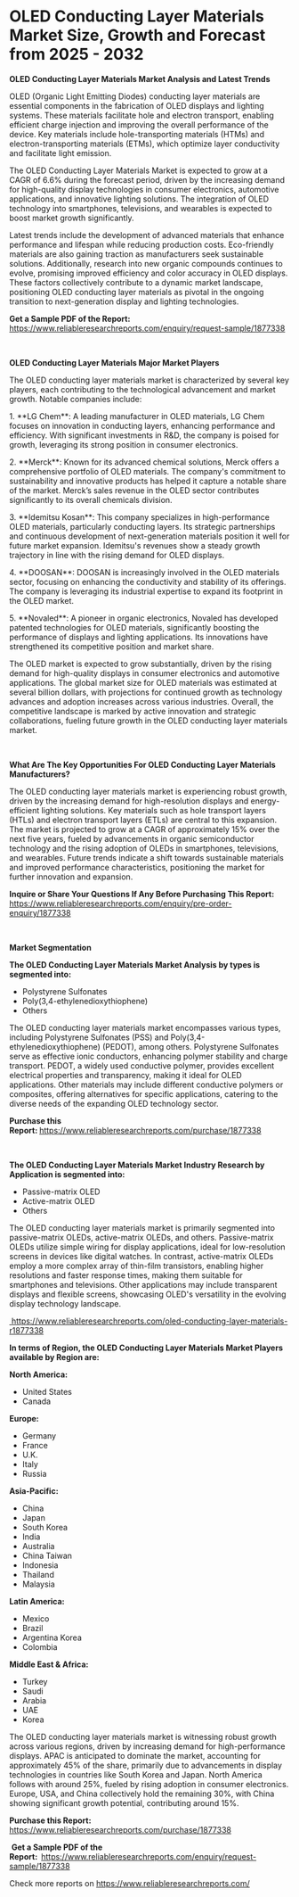 <p><h1>OLED Conducting Layer Materials Market Size, Growth and Forecast from 2025 - 2032</h1></p><p><strong>OLED Conducting Layer Materials Market Analysis and Latest Trends</strong></p>
<p><p>OLED (Organic Light Emitting Diodes) conducting layer materials are essential components in the fabrication of OLED displays and lighting systems. These materials facilitate hole and electron transport, enabling efficient charge injection and improving the overall performance of the device. Key materials include hole-transporting materials (HTMs) and electron-transporting materials (ETMs), which optimize layer conductivity and facilitate light emission.</p><p>The OLED Conducting Layer Materials Market is expected to grow at a CAGR of 6.6% during the forecast period, driven by the increasing demand for high-quality display technologies in consumer electronics, automotive applications, and innovative lighting solutions. The integration of OLED technology into smartphones, televisions, and wearables is expected to boost market growth significantly.</p><p>Latest trends include the development of advanced materials that enhance performance and lifespan while reducing production costs. Eco-friendly materials are also gaining traction as manufacturers seek sustainable solutions. Additionally, research into new organic compounds continues to evolve, promising improved efficiency and color accuracy in OLED displays. These factors collectively contribute to a dynamic market landscape, positioning OLED conducting layer materials as pivotal in the ongoing transition to next-generation display and lighting technologies.</p></p>
<p><strong>Get a Sample PDF of the Report:&nbsp;</strong> <a href="https://www.reliableresearchreports.com/enquiry/request-sample/1877338?utm_campaign=2937&utm_medium=2&utm_source=Github&utm_content=ia&utm_term=03042025&utm_id=oled-conducting-layer-materials">https://www.reliableresearchreports.com/enquiry/request-sample/1877338</a></p>
<p>&nbsp;</p>
<p><strong>OLED Conducting Layer Materials Major Market Players</strong></p>
<p><p>The OLED conducting layer materials market is characterized by several key players, each contributing to the technological advancement and market growth. Notable companies include:</p><p>1. **LG Chem**: A leading manufacturer in OLED materials, LG Chem focuses on innovation in conducting layers, enhancing performance and efficiency. With significant investments in R&D, the company is poised for growth, leveraging its strong position in consumer electronics.</p><p>2. **Merck**: Known for its advanced chemical solutions, Merck offers a comprehensive portfolio of OLED materials. The company's commitment to sustainability and innovative products has helped it capture a notable share of the market. Merck’s sales revenue in the OLED sector contributes significantly to its overall chemicals division.</p><p>3. **Idemitsu Kosan**: This company specializes in high-performance OLED materials, particularly conducting layers. Its strategic partnerships and continuous development of next-generation materials position it well for future market expansion. Idemitsu's revenues show a steady growth trajectory in line with the rising demand for OLED displays.</p><p>4. **DOOSAN**: DOOSAN is increasingly involved in the OLED materials sector, focusing on enhancing the conductivity and stability of its offerings. The company is leveraging its industrial expertise to expand its footprint in the OLED market.</p><p>5. **Novaled**: A pioneer in organic electronics, Novaled has developed patented technologies for OLED materials, significantly boosting the performance of displays and lighting applications. Its innovations have strengthened its competitive position and market share.</p><p>The OLED market is expected to grow substantially, driven by the rising demand for high-quality displays in consumer electronics and automotive applications. The global market size for OLED materials was estimated at several billion dollars, with projections for continued growth as technology advances and adoption increases across various industries. Overall, the competitive landscape is marked by active innovation and strategic collaborations, fueling future growth in the OLED conducting layer materials market.</p></p>
<p>&nbsp;</p>
<p><strong>What Are The Key Opportunities For OLED Conducting Layer Materials Manufacturers?</strong></p>
<p><p>The OLED conducting layer materials market is experiencing robust growth, driven by the increasing demand for high-resolution displays and energy-efficient lighting solutions. Key materials such as hole transport layers (HTLs) and electron transport layers (ETLs) are central to this expansion. The market is projected to grow at a CAGR of approximately 15% over the next five years, fueled by advancements in organic semiconductor technology and the rising adoption of OLEDs in smartphones, televisions, and wearables. Future trends indicate a shift towards sustainable materials and improved performance characteristics, positioning the market for further innovation and expansion.</p></p>
<p><strong>Inquire or Share Your Questions If Any Before Purchasing This Report:</strong> <a href="https://www.reliableresearchreports.com/enquiry/pre-order-enquiry/1877338?utm_campaign=2937&utm_medium=2&utm_source=Github&utm_content=ia&utm_term=03042025&utm_id=oled-conducting-layer-materials">https://www.reliableresearchreports.com/enquiry/pre-order-enquiry/1877338</a></p>
<p>&nbsp;</p>
<p><strong>Market Segmentation</strong></p>
<p><strong>The OLED Conducting Layer Materials Market Analysis by types is segmented into:</strong></p>
<p><ul><li>Polystyrene Sulfonates</li><li>Poly(3,4-ethylenedioxythiophene)</li><li>Others</li></ul></p>
<p><p>The OLED conducting layer materials market encompasses various types, including Polystyrene Sulfonates (PSS) and Poly(3,4-ethylenedioxythiophene) (PEDOT), among others. Polystyrene Sulfonates serve as effective ionic conductors, enhancing polymer stability and charge transport. PEDOT, a widely used conductive polymer, provides excellent electrical properties and transparency, making it ideal for OLED applications. Other materials may include different conductive polymers or composites, offering alternatives for specific applications, catering to the diverse needs of the expanding OLED technology sector.</p></p>
<p><strong>Purchase this Report:&nbsp;</strong><a href="https://www.reliableresearchreports.com/purchase/1877338?utm_campaign=2937&utm_medium=2&utm_source=Github&utm_content=ia&utm_term=03042025&utm_id=oled-conducting-layer-materials">https://www.reliableresearchreports.com/purchase/1877338</a></p>
<p>&nbsp;</p>
<p><strong>The OLED Conducting Layer Materials Market Industry Research by Application is segmented into:</strong></p>
<p><ul><li>Passive-matrix OLED</li><li>Active-matrix OLED</li><li>Others</li></ul></p>
<p><p>The OLED conducting layer materials market is primarily segmented into passive-matrix OLEDs, active-matrix OLEDs, and others. Passive-matrix OLEDs utilize simple wiring for display applications, ideal for low-resolution screens in devices like digital watches. In contrast, active-matrix OLEDs employ a more complex array of thin-film transistors, enabling higher resolutions and faster response times, making them suitable for smartphones and televisions. Other applications may include transparent displays and flexible screens, showcasing OLED's versatility in the evolving display technology landscape.</p></p>
<p><a href="https://www.reliableresearchreports.com/oled-conducting-layer-materials-r1877338?utm_campaign=2937&utm_medium=2&utm_source=Github&utm_content=ia&utm_term=03042025&utm_id=oled-conducting-layer-materials">&nbsp;https://www.reliableresearchreports.com/oled-conducting-layer-materials-r1877338</a></p>
<p><strong>In terms of Region, the OLED Conducting Layer Materials Market Players available by Region are:</strong></p>
<p>
    <p> <strong> North America: </strong>
        <ul>
            <li>United States</li>
            <li>Canada</li>
        </ul>
        </p> 
    <p> <strong> Europe: </strong>
        <ul>
            <li>Germany</li>
            <li>France</li>
            <li>U.K.</li>
            <li>Italy</li>
            <li>Russia</li>
        </ul>
        </p> 
    <p> <strong> Asia-Pacific: </strong>
        <ul>
            <li>China</li>
            <li>Japan</li>
            <li>South Korea</li>
            <li>India</li>
            <li>Australia</li>
            <li>China Taiwan</li>
            <li>Indonesia</li>
            <li>Thailand</li>
            <li>Malaysia</li>
        </ul>
        </p> 
    <p> <strong> Latin America: </strong>
        <ul>
            <li>Mexico</li>
            <li>Brazil</li>
            <li>Argentina Korea</li>
            <li>Colombia</li>
        </ul>
        </p> 
    <p> <strong> Middle East & Africa: </strong>
        <ul>
            <li>Turkey</li>
            <li>Saudi</li>
            <li>Arabia</li>
            <li>UAE</li>
            <li>Korea</li>
        </ul>
    </p>
    </p>
<p><p>The OLED conducting layer materials market is witnessing robust growth across various regions, driven by increasing demand for high-performance displays. APAC is anticipated to dominate the market, accounting for approximately 45% of the share, primarily due to advancements in display technologies in countries like South Korea and Japan. North America follows with around 25%, fueled by rising adoption in consumer electronics. Europe, USA, and China collectively hold the remaining 30%, with China showing significant growth potential, contributing around 15%.</p></p>
<p><strong>Purchase this Report: </strong><a href="https://www.reliableresearchreports.com/purchase/1877338?utm_campaign=2937&utm_medium=2&utm_source=Github&utm_content=ia&utm_term=03042025&utm_id=oled-conducting-layer-materials">https://www.reliableresearchreports.com/purchase/1877338</a></p>
<p>&nbsp;<strong>Get a Sample PDF of the Report:&nbsp;&nbsp;</strong><a href="https://www.reliableresearchreports.com/enquiry/request-sample/1877338?utm_campaign=2937&utm_medium=2&utm_source=Github&utm_content=ia&utm_term=03042025&utm_id=oled-conducting-layer-materials">https://www.reliableresearchreports.com/enquiry/request-sample/1877338</a></p>
<p><strong></strong></p>
<p>Check more reports on <a href="https://www.reliableresearchreports.com/?utm_campaign=2937&utm_medium=2&utm_source=Github&utm_content=ia&utm_term=03042025&utm_id=oled-conducting-layer-materials">https://www.reliableresearchreports.com/</a></p>